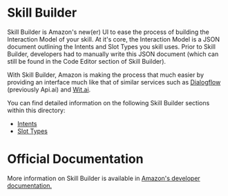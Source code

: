 # Skill Builder

Skill Builder is Amazon's new(er) UI to ease the process of building the Interaction Model of your skill. At it's core, the Interaction Model is a JSON document outlining the Intents and Slot Types you skill uses. Prior to Skill Builder, developers had to manually write this JSON document (which can still be found in the Code Editor section of Skill Builder).

With Skill Builder, Amazon is making the process that much easier by providing an interface much like that of similar services such as [Dialogflow](https://dialogflow.com) (previously Api.ai) and [Wit.ai](https://wit.ai).

You can find detailed information on the following Skill Builder sections within this directory:
- [Intents](https://github.com/khaptonstall/alexa-guidebook/tree/master/Process/AlexaDevCenter/SkillBuilder/Intents)
- [Slot Types](https://github.com/khaptonstall/alexa-guidebook/tree/master/Process/AlexaDevCenter/SkillBuilder/SlotTypes)

# Official Documentation

More information on Skill Builder is available in [Amazon's developer documentation.](https://developer.amazon.com/docs/custom-skills/use-the-skill-builder-beta-to-define-intents-slots-and-dialogs.html)

